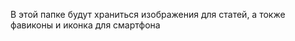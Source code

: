 В этой папке будут храниться изображения для статей, а токже фавиконы и иконка для смартфона

<!-- favicon -->

